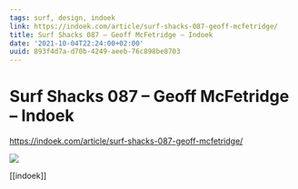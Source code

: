 ```yaml
---
tags: surf, design, indoek
link: https://indoek.com/article/surf-shacks-087-geoff-mcfetridge/
title: Surf Shacks 087 – Geoff McFetridge – Indoek
date: '2021-10-04T22:24:00+02:00'
uuid: 893f4d7a-d70b-4249-aeeb-76c898be8703
---
```


# Surf Shacks 087 – Geoff McFetridge – Indoek

https://indoek.com/article/surf-shacks-087-geoff-mcfetridge/

![](photos/Indoek-Surf-Shacks-Geoff-McFetridge-LA-192.jpg)

[[indoek]]
